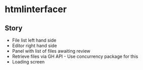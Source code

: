 # htmlinterfacer

## Story
  
- File list left hand side
- Editor right hand side
- Panel with list of files awaiting review
- Retrieve files via GH API - Use concurrency package for this
- Loading screen